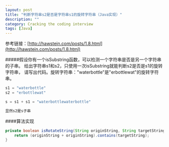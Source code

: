 ```yaml
---
layout: post
title: "判断字符串s2是否是字符串s1的旋转字符串（Java实现）"
description: ""
category: Cracking the coding interview
tags: [Java]
---
```



参考链接：[http://hawstein.com/posts/1.8.html](http://hawstein.com/posts/1.8.html)

#####假设你有一个isSubstring函数，可以检测一个字符串是否是另一个字符串的子串。 给出字符串s1和s2，只使用一次isSubstring就能判断s2是否是s1的旋转字符串， 请写出代码。旋转字符串："waterbottle"是"erbottlewat"的旋转字符串。

```java
s1 = "waterbottle"
s2 = "erbottlewat"

s = s1 + s1 = "waterbottlewaterbottle"

显然s2是s子串
```
    
####算法实现
```java
private boolean isRotateString(String originString, String targetString){
    return (originString + originString).contains(targetString);
}
```

